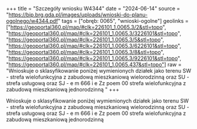 +++
title = "Szczegóły wniosku W4344"
date = "2024-06-14"
source = "https://bip.brg.gda.pl/images/uploads/wnioski-do-planu-ogolnego/w4344.pdf"
tags = ["obręb: 0065", "wnioski-ogolne"]
geolinks = ["https://geoportal360.pl/map/#clk=226101_1.0065.3/2&stl=topo", "https://geoportal360.pl/map/#clk=226101_1.0065.3/3226101&stl=topo", "https://geoportal360.pl/map/#clk=226101_1.0065.3/5&stl=topo", "https://geoportal360.pl/map/#clk=226101_1.0065.3/6226101&stl=topo", "https://geoportal360.pl/map/#clk=226101_1.0065.3/8&stl=topo", "https://geoportal360.pl/map/#clk=226101_1.0065.3/9226101&stl=topo", "https://geoportal360.pl/map/#clk=226101_1.0065.437&stl=topo"]
raw = "Wnioskuje o sklasyfikowanie poniżej wymienionych działek jako terenu SW - strefa wielofunkcyjna z zabudową mieszkaniową wielorodzinną oraz SU - strefa usługową oraz SJ - e m 666 i e Zz poem  00 strefa wielofunkcyjna z zabudową mieszkaniową jednorodzinną "
+++

Wnioskuje o sklasyfikowanie poniżej wymienionych działek jako terenu SW - strefa
wielofunkcyjna z zabudową mieszkaniową wielorodzinną oraz SU - strefa usługową oraz SJ -
e m 666 i e Zz poem  00
strefa wielofunkcyjna z zabudową mieszkaniową jednorodzinną



